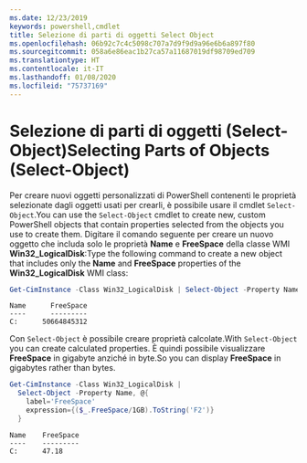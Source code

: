 ```yaml
---
ms.date: 12/23/2019
keywords: powershell,cmdlet
title: Selezione di parti di oggetti Select Object
ms.openlocfilehash: 06b92c7c4c5098c707a7d9f9d9a96e6b6a897f80
ms.sourcegitcommit: 058a6e86eac1b27ca57a11687019df98709ed709
ms.translationtype: HT
ms.contentlocale: it-IT
ms.lasthandoff: 01/08/2020
ms.locfileid: "75737169"
---
```

# <a name="selecting-parts-of-objects-select-object"></a><span data-ttu-id="74204-103">Selezione di parti di oggetti (Select-Object)</span><span class="sxs-lookup"><span data-stu-id="74204-103">Selecting Parts of Objects (Select-Object)</span></span>

<span data-ttu-id="74204-104">Per creare nuovi oggetti personalizzati di PowerShell contenenti le proprietà selezionate dagli oggetti usati per crearli, è possibile usare il cmdlet `Select-Object`.</span><span class="sxs-lookup"><span data-stu-id="74204-104">You can use the `Select-Object` cmdlet to create new, custom PowerShell objects that contain properties selected from the objects you use to create them.</span></span> <span data-ttu-id="74204-105">Digitare il comando seguente per creare un nuovo oggetto che includa solo le proprietà **Name** e **FreeSpace** della classe WMI **Win32_LogicalDisk**:</span><span class="sxs-lookup"><span data-stu-id="74204-105">Type the following command to create a new object that includes only the **Name** and **FreeSpace** properties of the **Win32_LogicalDisk** WMI class:</span></span>

```powershell
Get-CimInstance -Class Win32_LogicalDisk | Select-Object -Property Name,FreeSpace
```

```Output
Name      FreeSpace
----      ---------
C:      50664845312
```

<span data-ttu-id="74204-106">Con `Select-Object` è possibile creare proprietà calcolate.</span><span class="sxs-lookup"><span data-stu-id="74204-106">With `Select-Object` you can create calculated properties.</span></span> <span data-ttu-id="74204-107">È quindi possibile visualizzare **FreeSpace** in gigabyte anziché in byte.</span><span class="sxs-lookup"><span data-stu-id="74204-107">So you can display **FreeSpace** in gigabytes rather than bytes.</span></span>

```powershell
Get-CimInstance -Class Win32_LogicalDisk |
  Select-Object -Property Name, @{
    label='FreeSpace'
    expression={($_.FreeSpace/1GB).ToString('F2')}
  }
```

```Output
Name    FreeSpace
----    ---------
C:      47.18
```

